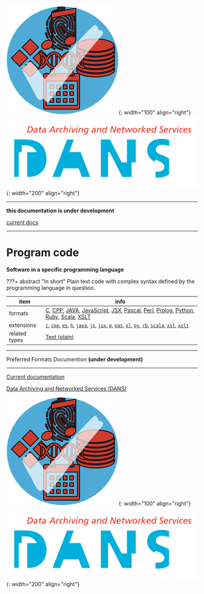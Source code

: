 ![img](../images/formats.png){: width="100" align="right"}
![img](../images/DANS.png){: width="200" align="right"}

---

**this documentation is under development**

[current docs]({{preferredFormats}})

---



# Program code

**Software in a specific programming language**

???+ abstract "In short"
    Plain text code with complex syntax defined by the programming language in question.

item | info
--- | ---
formats | [C](../fileFormats/c.md), [CPP](../fileFormats/cpp.md), [JAVA](../fileFormats/java.md), [JavaScript](../fileFormats/javascript.md), [JSX](../fileFormats/jsx.md), [Pascal](../fileFormats/pascal.md), [Perl](../fileFormats/perl.md), [Prolog](../fileFormats/prolog.md), [Python](../fileFormats/python.md), [Ruby](../fileFormats/ruby.md), [Scala](../fileFormats/scala.md), [XSLT](../fileFormats/xslt.md)
extensions | [`c`](../extensions/c.md), [`cpp`](../extensions/cpp.md), [`es`](../extensions/es.md), [`h`](../extensions/h.md), [`java`](../extensions/java.md), [`js`](../extensions/js.md), [`jsx`](../extensions/jsx.md), [`p`](../extensions/p.md), [`pas`](../extensions/pas.md), [`pl`](../extensions/pl.md), [`py`](../extensions/py.md), [`rb`](../extensions/rb.md), [`scala`](../extensions/scala.md), [`xsl`](../extensions/xsl.md), [`xslt`](../extensions/xslt.md)
related types | [Text (plain)](../dataTypes/textPlain.md)




---

Preferred Formats Documention **(under development)**

---

[Current documentation]({{preferredFormats}})

[Data Archiving and Networked Services (DANS)]({{dans}})

![img](../images/formats.png){: width="100" align="right"}
![img](../images/DANS.png){: width="200" align="right"}

